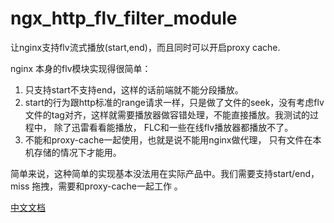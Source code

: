 # ngx_http_flv_filter_module
让nginx支持flv流式播放(start,end)，而且同时可以开启proxy cache.

nginx 本身的flv模块实现得很简单：

1. 只支持start不支持end，这样的话前端就不能分段播放。
2. start的行为跟http标准的range请求一样，只是做了文件的seek，没有考虑flv文件的tag对齐，这样就需要播放器做容错处理，不能直接播放。我测试的过程中， 除了迅雷看看能播放， FLC和一些在线flv播放器都播放不了。
3. 不能和proxy-cache一起使用，也就是说不能用nginx做代理， 只有文件在本机存储的情况下才能用。

简单来说，这种简单的实现基本没法用在实际产品中。我们需要支持start/end，miss 拖拽，需要和proxy-cache一起工作 。

[中文文档](https://www.sixianed.com/2017/10/11/cj95g3yaj000zakye8yj0w5s4.html)
